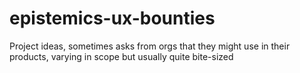 # epistemics-ux-bounties
Project ideas, sometimes asks from orgs that they might use in their products, varying in scope but usually quite bite-sized
